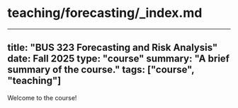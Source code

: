 # teaching/forecasting/_index.md

---
title: "BUS 323 Forecasting and Risk Analysis"
date: Fall 2025
type: "course"
summary: "A brief summary of the course."
tags: ["course", "teaching"]
---

Welcome to the course!